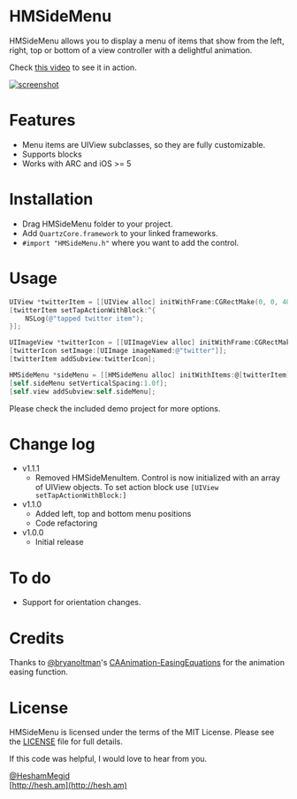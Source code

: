HMSideMenu
===

HMSideMenu allows you to display a menu of items that show from the left, right, top or bottom of a view controller with a delightful animation.

Check [this video](http://www.youtube.com/watch?v=2dswvXSdDzM) to see it in action.

[![screenshot](https://raw.github.com/HeshamMegid/HMSideMenu/master/screenshot.gif)](http://www.youtube.com/watch?v=2dswvXSdDzM)

# Features
- Menu items are UIView subclasses, so they are fully customizable.
- Supports blocks
- Works with ARC and iOS >= 5

# Installation

- Drag HMSideMenu folder to your project.
- Add `QuartzCore.framework` to your linked frameworks.
- `#import "HMSideMenu.h"` where you want to add the control.

# Usage

```  objective-c
UIView *twitterItem = [[UIView alloc] initWithFrame:CGRectMake(0, 0, 40, 40)];
[twitterItem setTapActionWithBlock:^{
    NSLog(@"tapped twitter item");
}];

UIImageView *twitterIcon = [[UIImageView alloc] initWithFrame:CGRectMake(0, 0, 40, 40)];
[twitterIcon setImage:[UIImage imageNamed:@"twitter"]];
[twitterItem addSubview:twitterIcon];

HMSideMenu *sideMenu = [[HMSideMenu alloc] initWithItems:@[twitterItem]];
[self.sideMenu setVerticalSpacing:1.0f];
[self.view addSubview:self.sideMenu];
```

Please check the included demo project for more options.


# Change log
* v1.1.1
	* Removed HMSideMenuItem. Control is now initialized with an array of UIView objects. To set action block use `[UIView setTapActionWithBlock:]`
* v1.1.0
	* Added left, top and bottom menu positions
	* Code refactoring	
* v1.0.0
	* Initial release
	
# To do
* Support for orientation changes.

# Credits
Thanks to [@bryanoltman](https://github.com/bryanoltman/)'s [CAAnimation-EasingEquations](https://github.com/bryanoltman/CAAnimation-EasingEquations) for the animation easing function.

# License
HMSideMenu is licensed under the terms of the MIT License. Please see the [LICENSE](LICENSE.md) file for full details.

If this code was helpful, I would love to hear from you.

[@HeshamMegid](http://twitter.com/HeshamMegid)   
[http://hesh.am](http://hesh.am)